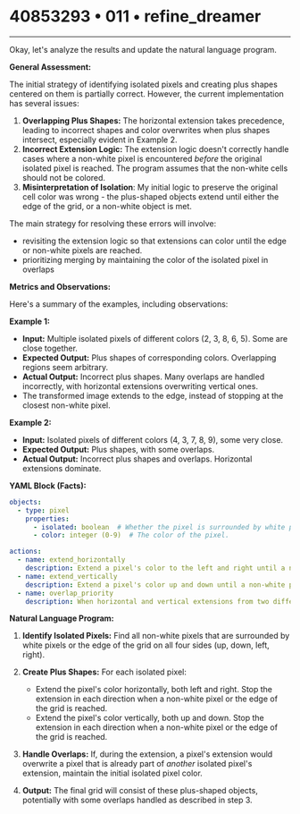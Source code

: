 # 40853293 • 011 • refine_dreamer

---
Okay, let's analyze the results and update the natural language program.

**General Assessment:**

The initial strategy of identifying isolated pixels and creating plus shapes centered on them is partially correct. However, the current implementation has several issues:

1.  **Overlapping Plus Shapes:** The horizontal extension takes precedence, leading to incorrect shapes and color overwrites when plus shapes intersect, especially evident in Example 2.
2.  **Incorrect Extension Logic:** The extension logic doesn't correctly handle cases where a non-white pixel is encountered *before* the original isolated pixel is reached. The program assumes that the non-white cells should not be colored.
3. **Misinterpretation of Isolation**: My initial logic to preserve the original cell color was wrong - the plus-shaped objects extend until either the edge of the grid, or a non-white object is met.

The main strategy for resolving these errors will involve:
* revisiting the extension logic so that extensions can color until the edge or non-white pixels are reached.
* prioritizing merging by maintaining the color of the isolated pixel in overlaps

**Metrics and Observations:**

Here's a summary of the examples, including observations:

**Example 1:**

*   **Input:** Multiple isolated pixels of different colors (2, 3, 8, 6, 5). Some are close together.
*   **Expected Output:** Plus shapes of corresponding colors. Overlapping regions seem arbitrary.
*   **Actual Output:** Incorrect plus shapes. Many overlaps are handled incorrectly, with horizontal extensions overwriting vertical ones.
*  The transformed image extends to the edge, instead of stopping at the closest non-white pixel.

**Example 2:**

*   **Input:** Isolated pixels of different colors (4, 3, 7, 8, 9), some very close.
*   **Expected Output:** Plus shapes, with some overlaps.
*   **Actual Output:** Incorrect plus shapes and overlaps. Horizontal extensions dominate.

**YAML Block (Facts):**

```yaml
objects:
  - type: pixel
    properties:
      - isolated: boolean  # Whether the pixel is surrounded by white pixels or the grid edge.
      - color: integer (0-9)  # The color of the pixel.

actions:
  - name: extend_horizontally
    description: Extend a pixel's color to the left and right until a non-white pixel or grid edge is encountered.
  - name: extend_vertically
    description: Extend a pixel's color up and down until a non-white pixel or grid edge is encountered.
  - name: overlap_priority
    description: When horizontal and vertical extensions from two different pluses would overlap, keep the initial isolated pixel color.
```

**Natural Language Program:**

1.  **Identify Isolated Pixels:** Find all non-white pixels that are surrounded by white pixels or the edge of the grid on all four sides (up, down, left, right).

2.  **Create Plus Shapes:** For each isolated pixel:
    *   Extend the pixel's color horizontally, both left and right. Stop the extension in each direction when a non-white pixel or the edge of the grid is reached.
    *   Extend the pixel's color vertically, both up and down. Stop the extension in each direction when a non-white pixel or the edge of the grid is reached.

3.  **Handle Overlaps:** If, during the extension, a pixel's extension would overwrite a pixel that is already part of *another* isolated pixel's extension, maintain the initial isolated pixel color.

4. **Output:** The final grid will consist of these plus-shaped objects, potentially with some overlaps handled as described in step 3.


